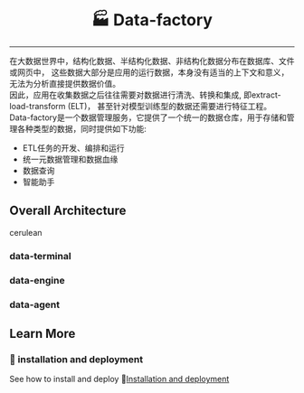 
<div align="center">

#  🏭 Data-factory

</div>

---

在大数据世界中，结构化数据、半结构化数据、非结构化数据分布在数据库、文件或网页中， 这些数据大部分是应用的运行数据，本身没有适当的上下文和意义，无法为分析直接提供数据价值。
<br />
因此，应用在收集数据之后往往需要对数据进行清洗、转换和集成, 即extract-load-transform (ELT)， 甚至针对模型训练型的数据还需要进行特征工程。
<br />
Data-factory是一个数据管理服务，它提供了一个统一的数据仓库，用于存储和管理各种类型的数据，同时提供如下功能:
- ETL任务的开发、编排和运行
- 统一元数据管理和数据血缘
- 数据查询
- 智能助手

## Overall Architecture



cerulean

### data-terminal



### data-engine

### data-agent
 

## Learn More

### 📮 installation and deployment

See how to install and deploy 🔗[Installation and deployment](./documents/installation-and-deployment/) 





